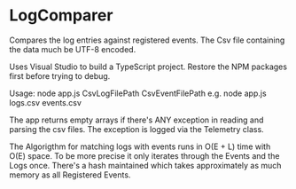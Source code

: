 ﻿# LogComparer

Compares the log entries against registered events.
The Csv file containing the data much be UTF-8 encoded.

Uses Visual Studio to build a TypeScript project.
Restore the NPM packages first before trying to debug.

Usage:
node app.js CsvLogFilePath CsvEventFilePath
e.g.
node app.js logs.csv events.csv

The app returns empty arrays if there's ANY exception in reading and parsing the csv files.
The exception is logged via the Telemetry class.

The Algorigthm for matching logs with events runs in
O(E + L) time with O(E) space.
To be more precise it only iterates through the Events and the Logs once.
There's a hash maintained which takes approximately as much memory as all Registered Events.